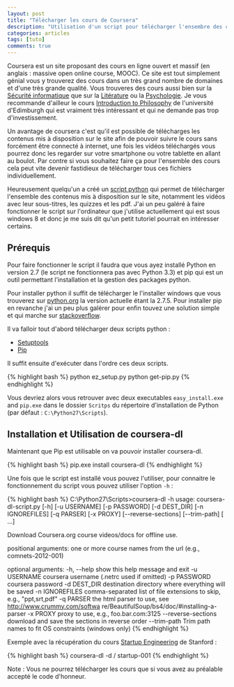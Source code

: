 ```yaml
---
layout: post
title: "Télécharger les cours de Coursera"
description: "Utilisation d'un script pour télécharger l'ensembre des contenus de cours sur Coursera.org"
categories: articles
tags: [tuto]
comments: true
---
```




Coursera est un site proposant des cours en ligne ouvert et massif (en anglais : massive open online course, MOOC). Ce site est tout simplement génial vous y trouverez des cours dans un très grand nombre de domaines et d'une très grande qualité. Vous trouveres des cours aussi bien sur la [Sécurité informatique](https://www.coursera.org/course/security) que sur la [Litérature](https://www.coursera.org/course/onlinegames) ou la [Psychologie](https://www.coursera.org/course/socialpsychology). Je vous recommande d'ailleur le cours [Introduction to Philosophy](https://www.coursera.org/course/introphil) de l'université d'Edimburgh qui est vraiment très intéressant et qui ne demande pas trop d'investissement.

Un avantage de coursera c'est qu'il est possible de télécharges les contenus mis à disposition sur le site afin de pouvoir suivre le cours sans forcément être connecté à internet, une fois les vidéos téléchargés vous pourrez donc les regarder sur votre smartphone ou votre tablette en allant au boulot. Par contre si vous souhaitez faire ça pour l'ensemble des cours cela peut vite devenir fastidieux de télécharger tous ces fichiers individuellement.

Heureusement quelqu'un a créé un [script python](https://github.com/dgorissen/coursera-dl) qui permet de télécharger l'ensemble des contenus mis à disposition sur le site, notamment les vidéos avec leur sous-titres, les quizzes et les pdf. J'ai un peu galéré à faire fonctionner le script sur l'ordinateur que j'utilise actuellement qui est sous windows 8 et donc je me suis dit qu'un petit tutoriel pourrait en intéresser certains.

## Prérequis

Pour faire fonctionner le script il faudra que vous ayez installé Python en version 2.7 (le script ne fonctionnera pas avec Python 3.3) et pip qui est un outil permettant l'installation et la gestion des packages python.

Pour installer python il suffit de télécharger le l'installer windows que vous trouverez sur [python.org](http://www.python.org/) la version actuelle étant la 2.7.5. Pour installer pip en revanche j'ai un peu plus galérer pour enfin touvez une solution simple et qui marche sur [stackoverflow](http://stackoverflow.com/questions/4750806/how-to-install-pip-on-windows/14407505#14407505).

Il va falloir tout d'abord télécharger deux scripts python :

* [Setuptools](https://bitbucket.org/pypa/setuptools/raw/92fa8285c9341b2d01b2ff270dcaa6073d97bbd5/ez_setup.py)
* [Pip](https://raw.github.com/pypa/pip/master/contrib/get-pip.py)

Il suffit ensuite d'exécuter dans l'ordre ces deux scripts.

{% highlight bash %}
python ez_setup.py
python get-pip.py
{% endhighlight %}

Vous devriez alors vous retrouver avec deux executables `easy_install.exe` and `pip.exe` dans le dossier `Scritps` du répertoire d'installation de Python (par défaut : `C:\Python27\Scripts`).

## Installation et Utilisation de coursera-dl

Maintenant que Pip est utilisable on va pouvoir installer coursera-dl.

{% highlight bash %}
pip.exe install coursera-dl
{% endhighlight %}

Une fois que le script est installé vous pouvez l'utiliser, pour connaitre le fonctionnement du script vous pouvez utiliser l'option `-h` :

{% highlight bash %}
C:\Python27\Scripts>coursera-dl -h
usage: coursera-dl-script.py [-h] [-u USERNAME] [-p PASSWORD] [-d DEST_DIR]
                             [-n IGNOREFILES] [-q PARSER] [-x PROXY]
                             [--reverse-sections] [--trim-path]
                             <course name> [<course name> ...]

Download Coursera.org course videos/docs for offline use.

positional arguments:
  <course name>       one or more course names from the url (e.g.,
                      comnets-2012-001)

optional arguments:
  -h, --help          show this help message and exit
  -u USERNAME         coursera username (.netrc used if omitted)
  -p PASSWORD         coursera password
  -d DEST_DIR         destination directory where everything will be saved
  -n IGNOREFILES      comma-separated list of file extensions to skip, e.g.,
                      "ppt,srt,pdf"
  -q PARSER           the html parser to use, see http://www.crummy.com/softwa
                      re/BeautifulSoup/bs4/doc/#installing-a-parser
  -x PROXY            proxy to use, e.g., foo.bar.com:3125
  --reverse-sections  download and save the sections in reverse order
  --trim-path         Trim path names to fit OS constraints (windows only)
{% endhighlight %}

Exemple avec la récupération du cours [Startup Engineering](https://www.coursera.org/course/startup) de Stanford :

{% highlight bash %}
coursera-dl -d / startup-001
{% endhighlight %}

Note : Vous ne pourrez télécharger les cours que si vous avez au préalable accepté le code d'honneur.

